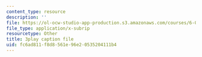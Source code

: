 ```yaml
---
content_type: resource
description: ''
file: https://ol-ocw-studio-app-production.s3.amazonaws.com/courses/6-006-introduction-to-algorithms-spring-2020/fc6ad811f8d8561e96e20535204111b4_e98MPnMHLxE.vtt
file_type: application/x-subrip
resourcetype: Other
title: 3play caption file
uid: fc6ad811-f8d8-561e-96e2-0535204111b4
---
```

